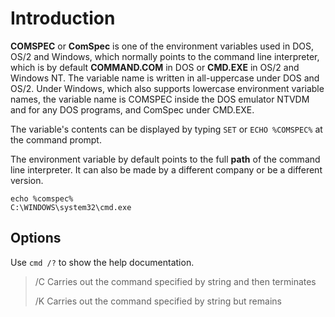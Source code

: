 # Introduction
**COMSPEC** or **ComSpec** is one of the environment variables used in DOS, OS/2 and Windows, which normally points to the command line interpreter, which is by default **COMMAND.COM** in DOS or **CMD.EXE** in OS/2 and Windows NT. The variable name is written in all-uppercase under DOS and OS/2. Under Windows, which also supports lowercase environment variable names, the variable name is COMSPEC inside the DOS emulator NTVDM and for any DOS programs, and ComSpec under CMD.EXE.

The variable's contents can be displayed by typing `SET` or `ECHO %COMSPEC%` at the command prompt.

The environment variable by default points to the full **path** of the command line interpreter. It can also be made by a different company or be a different version.

```
echo %comspec%
C:\WINDOWS\system32\cmd.exe
```


## Options
Use `cmd /?` to show the help documentation. 

> /C      Carries out the command specified by string and then terminates
>
> /K      Carries out the command specified by string but remains
